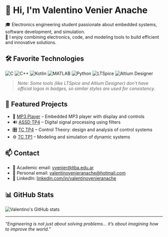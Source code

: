 # 👋 Hi, I'm Valentino Venier Anache

🎓 Electronics engineering student passionate about embedded systems, software development, and simulation.  
🔬 I enjoy combining electronics, code, and modeling tools to build efficient and innovative solutions.

## 🛠️ Favorite Technologies

<p align="left">
  <img src="https://img.shields.io/badge/C-A8B9CC?style=for-the-badge&logo=c&logoColor=white" alt="C"/>
  <img src="https://img.shields.io/badge/C++-00599C?style=for-the-badge&logo=c%2B%2B&logoColor=white" alt="C++"/>
  <img src="https://img.shields.io/badge/Kotlin-7F52FF?style=for-the-badge&logo=kotlin&logoColor=white" alt="Kotlin"/>
  <img src="https://img.shields.io/badge/MATLAB-0076A8?style=for-the-badge&logo=mathworks&logoColor=white" alt="MATLAB"/>
  <img src="https://img.shields.io/badge/Python-3776AB?style=for-the-badge&logo=python&logoColor=white" alt="Python"/>
  <img src="https://img.shields.io/badge/LTSpice-E76000?style=for-the-badge&logoColor=white" alt="LTSpice"/>
  <img src="https://img.shields.io/badge/Altium_Designer-000000?style=for-the-badge&logo=altiumdesigner&logoColor=white" alt="Altium Designer"/>
</p>

> *Note: Some tools (like LTSpice and Altium Designer) don't have official logos in badges, so similar styles are used for consistency.*

## 🚀 Featured Projects

- 🎵 [MP3 Player](https://github.com/cutignolai/MP3-Player.git) – Embedded MP3 player with display and controls
- 🔊 [ASSD TP4](https://github.com/inequihi/ASSD-TP4.git) – Digital signal processing using filters
- 🎛️ [TC TP4](https://github.com/odevincenti/TC_TP4.git) – Control Theory: design and analysis of control systems
- ⚙️ [TC TP1](https://github.com/odevincenti/TC-TP1.git) – Modeling and simulation of dynamic systems

## 📫 Contact

- 📧 Academic email: [vvenier@itba.edu.ar](mailto:vvenier@itba.edu.ar)  
- 📧 Personal email: [valentinovenieranache@hotmail.com](mailto:valentinovenieranache@hotmail.com)  
- 💼 LinkedIn: [linkedin.com/in/valentinovenieranache](https://www.linkedin.com/in/valentinovenieranache/)

## 📊 GitHub Stats

![Valentino's GitHub stats](https://github-readme-stats.vercel.app/api?username=vvenier&show_icons=true&theme=radical)

---

_“Engineering is not just about solving problems… it’s about imagining how to improve the world.”_
